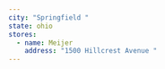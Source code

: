 ```yaml
---
city: "Springfield "
state: ohio
stores:
  - name: Meijer
    address: "1500 Hillcrest Avenue "
---
```

